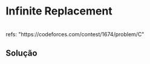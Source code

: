 # Infinite Replacement

<br>
refs: "https://codeforces.com/contest/1674/problem/C"


<br>

## Solução
